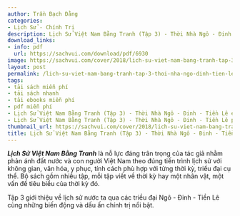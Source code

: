 ```yaml
---
author: Trần Bạch Đằng
categories:
- Lịch Sử - Chính Trị
description: Lịch Sử Việt Nam Bằng Tranh (Tập 3) - Thời Nhà Ngô - Đinh - Tiền Lê
download_links:
- info: pdf
  url: https://sachvui.com/download/pdf/6930
image: https://sachvui.com/cover/2018/lich-su-viet-nam-bang-tranh-tap-3-thoi-nha-ngo-dinh-tien-le.jpg
layout: post
permalink: /lich-su-viet-nam-bang-tranh-tap-3-thoi-nha-ngo-dinh-tien-le.html
tags:
- tải sách miễn phí
- tải sách nhanh
- tải ebooks miễn phí
- pdf miễn phí
- Lịch Sử Việt Nam Bằng Tranh (Tập 3) - Thời Nhà Ngô - Đinh - Tiền Lê ebook
- Lịch Sử Việt Nam Bằng Tranh (Tập 3) - Thời Nhà Ngô - Đinh - Tiền Lê pdf
thumbnail_url: https://sachvui.com/cover/2018/lich-su-viet-nam-bang-tranh-tap-3-thoi-nha-ngo-dinh-tien-le.jpg
title: Lịch Sử Việt Nam Bằng Tranh (Tập 3) - Thời Nhà Ngô - Đinh - Tiền Lê
---
```


 <div class="item-desc text-justify"> <p><strong><em>Lịch Sử Việt Nam Bằng Tranh</em></strong> là nỗ lực đáng trân trọng của tác giả nhằm phản ánh đất nước và con người Việt Nam theo đúng tiến trình lịch sử với không gian, văn hóa, y phục, tính cách phù hợp với từng thời kỳ, triều đại cụ thể. Bộ sách gồm nhiều tập, mỗi tập viết về thời kỳ hay một nhân vật, một vấn đề tiêu biểu của thời kỳ đó.</p><p>Tập 3 giới thiệu về lịch sử nước ta qua các triều đại Ngô - Đinh - Tiền Lê cùng những biến động và dấu ấn chính trị nổi bật.</p> </div>